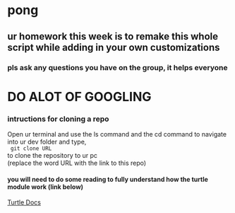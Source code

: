 # pong

## ur homework this week is to remake this whole script while adding in your own customizations  
### pls ask any questions you have on the group, it helps everyone
# DO ALOT OF GOOGLING

### intructions for cloning a repo
Open ur terminal and use the ls command and the cd command to navigate into ur dev folder and type,  
``` git clone URL```  
to clone the repository to ur pc  
(replace the word URL with the link to this repo)  


#### you will need to do some reading to fully understand how the turtle module work (link below)
[Turtle Docs](https://www.geeksforgeeks.org/turtle-programming-python/)
